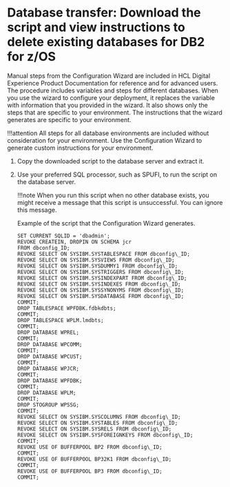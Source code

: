 # Database transfer: Download the script and view instructions to delete existing databases for DB2 for z/OS

Manual steps from the Configuration Wizard are included in HCL Digital Experience Product Documentation for reference and for advanced users. The procedure includes variables and steps for different databases. When you use the wizard to configure your deployment, it replaces the variable with information that you provided in the wizard. It also shows only the steps that are specific to your environment. The instructions that the wizard generates are specific to your environment.

!!!attention
    All steps for all database environments are included without consideration for your environment. Use the Configuration Wizard to generate custom instructions for your environment.

1.  Copy the downloaded script to the database server and extract it.

2.  Use your preferred SQL processor, such as SPUFI, to run the script on the database server.

    !!!note
        When you run this script when no other database exists, you might receive a message that this script is unsuccessful. You can ignore this message.

    Example of the script that the Configuration Wizard generates.

    ```
    SET CURRENT SQLID = 'dbadmin';
    REVOKE CREATEIN, DROPIN ON SCHEMA jcr
    FROM dbconfig_ID;
    REVOKE SELECT ON SYSIBM.SYSTABLESPACE FROM dbconfig\_ID;
    REVOKE SELECT ON SYSIBM.SYSVIEWS FROM dbconfig\_ID;
    REVOKE SELECT ON SYSIBM.SYSDUMMY1 FROM dbconfig\_ID;
    REVOKE SELECT ON SYSIBM.SYSTRIGGERS FROM dbconfig\_ID;
    REVOKE SELECT ON SYSIBM.SYSINDEXPART FROM dbconfig\_ID;
    REVOKE SELECT ON SYSIBM.SYSINDEXES FROM dbconfig\_ID;
    REVOKE SELECT ON SYSIBM.SYSSYNONYMS FROM dbconfig\_ID;
    REVOKE SELECT ON SYSIBM.SYSDATABASE FROM dbconfig\_ID;
    COMMIT;
    DROP TABLESPACE WPFDBK.fdbkdbts;
    COMMIT;
    DROP TABLESPACE WPLM.lmdbts;
    COMMIT;
    DROP DATABASE WPREL;
    COMMIT;
    DROP DATABASE WPCOMM;
    COMMIT;
    DROP DATABASE WPCUST;
    COMMIT;
    DROP DATABASE WPJCR;
    COMMIT;
    DROP DATABASE WPFDBK;
    COMMIT;
    DROP DATABASE WPLM;
    COMMIT;
    DROP STOGROUP WPSSG;
    COMMIT;
    REVOKE SELECT ON SYSIBM.SYSCOLUMNS FROM dbconfig\_ID;
    REVOKE SELECT ON SYSIBM.SYSTABLES FROM dbconfig\_ID;
    REVOKE SELECT ON SYSIBM.SYSRELS FROM dbconfig\_ID;
    REVOKE SELECT ON SYSIBM.SYSFOREIGNKEYS FROM dbconfig\_ID;
    COMMIT;
    REVOKE USE OF BUFFERPOOL BP2 FROM dbconfig\_ID;
    COMMIT;
    REVOKE USE OF BUFFERPOOL BP32K1 FROM dbconfig\_ID;
    COMMIT;
    REVOKE USE OF BUFFERPOOL BP3 FROM dbconfig\_ID;
    COMMIT;
    ```



